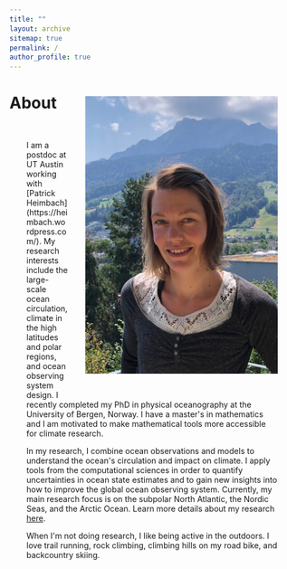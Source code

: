 ```yaml
---
title: ""
layout: archive
sitemap: true
permalink: /
author_profile: true
---
```


<img src="/assets/images/NoraLoose.JPG" width="340px" alt="Nora Loose" align="right" style="padding:30px" />

# About


<span style="padding:30px;display:block">
I am a postdoc at UT Austin working with [Patrick Heimbach](https://heimbach.wordpress.com/). My research interests include the large-scale ocean circulation, climate in the high latitudes and polar regions, and ocean observing system design.
I recently completed my PhD in physical oceanography at the University of Bergen, Norway. I have a master's in mathematics and I am motivated to make mathematical tools more accessible for climate research.

In my research, I combine ocean observations and models to understand the ocean's circulation and impact on climate.
I apply tools from the computational sciences in order to quantify uncertainties in ocean state estimates and to gain new insights into how to improve the global ocean observing system.
Currently, my main research focus is on the subpolar North Atlantic, the Nordic Seas, and the Arctic Ocean.
Learn more details about my research [here](/research/).

When I'm not doing research, I like being active in the outdoors. I love trail running, rock climbing, climbing hills on my road bike, and backcountry skiing.

